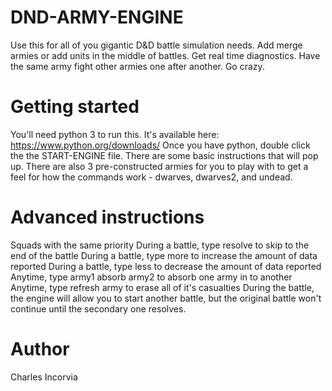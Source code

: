 # DND-ARMY-ENGINE

Use this for all of you gigantic D&D battle simulation needs. Add merge armies or add units in the middle of battles.
Get real time diagnostics.  Have the same army fight other armies one after another.  Go crazy.

# Getting started
You'll need python 3 to run this.  It's available here: https://www.python.org/downloads/
Once you have python, double click the the START-ENGINE file.  There are some basic instructions that will pop up.
There are also 3 pre-constructed armies for you to play with to get a feel for how the commands work - dwarves, dwarves2, and undead.

# Advanced instructions
Squads with the same priority
During a battle, type resolve to skip to the end of the battle
During a battle, type more to increase the amount of data reported
During a battle, type less to decrease the amount of data reported
Anytime, type army1 absorb army2 to absorb one army in to another
Anytime, type refresh army to erase all of it's casualties
During the battle, the engine will allow you to start another battle, but the original battle won't continue until the secondary one resolves.

# Author
Charles Incorvia
